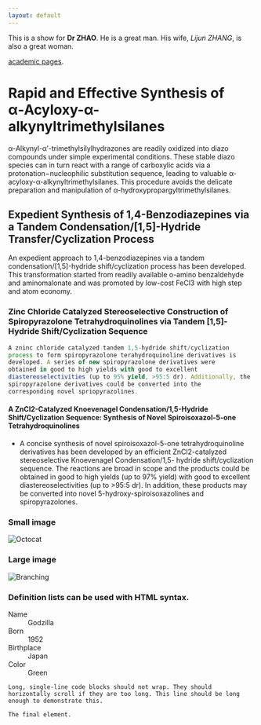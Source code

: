 ```yaml
---
layout: default
---
```


This is a show for **Dr ZHAO**. He is a great man. His wife, _Lijun ZHANG_, is also a great woman.

[academic pages](https://www.researchgate.net/profile/Tuan_Zhao).




# Rapid and Effective Synthesis of α‑Acyloxy-α-alkynyltrimethylsilanes

α-Alkynyl-α′-trimethylsilylhydrazones are readily oxidized into diazo compounds under simple experimental conditions. These stable diazo species can in turn react with a range of carboxylic acids via a protonation−nucleophilic substitution sequence, leading to valuable α-acyloxy-α-alkynyltrimethylsilanes. This procedure avoids the delicate preparation and manipulation of α-hydroxypropargyltrimethylsilanes.

## Expedient Synthesis of 1,4-Benzodiazepines via a Tandem Condensation/[1,5]-Hydride Transfer/Cyclization Process

An expedient approach to 1,4-benzodiazepines via a tandem condensation/[1,5]-hydride shift/cyclization process has been developed. This transformation started from readily available o-amino benzaldehyde and aminomalonate and was promoted by low-cost FeCl3 with high step and atom economy.

### Zinc Chloride Catalyzed Stereoselective Construction of Spiropyrazolone Tetrahydroquinolines via Tandem [1,5]-Hydride Shift/Cyclization Sequence

```js
A zninc chloride catalyzed tandem 1,5-hydride shift/cyclization
process to form spiropyrazolone terahydroquinoline derivatives is
developed. A series of new spiropyrazolone derivatives were
obtained in good to high yields with good to excellent
diastereoselectivities (up to 95% yield, >95:5 dr). Additionally, the
spiropyrazolone derivatives could be converted into the
corresponding novel spriopyrazolines.
```



#### A ZnCl2-Catalyzed Knoevenagel Condensation/1,5-Hydride Shift/Cyclization Sequence: Synthesis of Novel Spiroisoxazol-5-one Tetrahydroquinolines

*   A concise synthesis of novel spiroisoxazol-5-one tetrahydroquinoline derivatives has been developed by an efficient
ZnCl2-catalyzed stereoselective Knoevenagel Condensation/1,5-
hydride shift/cyclization sequence. The reactions are broad in
scope and the products could be obtained in good to high
yields (up to 97% yield) with good to excellent diastereoselectivities (up to >95:5 dr). In addition, these products
may be converted into novel 5-hydroxy-spiroisoxazolines and
spiropyrazolones.


### Small image

![Octocat](https://github.com/flylikethefish/flylikethefish.github.io/blob/main/IMG_20200715_200952-1080x675.jpg)

### Large image

![Branching](https://guides.github.com/activities/hello-world/branching.png)


### Definition lists can be used with HTML syntax.

<dl>
<dt>Name</dt>
<dd>Godzilla</dd>
<dt>Born</dt>
<dd>1952</dd>
<dt>Birthplace</dt>
<dd>Japan</dd>
<dt>Color</dt>
<dd>Green</dd>
</dl>

```
Long, single-line code blocks should not wrap. They should horizontally scroll if they are too long. This line should be long enough to demonstrate this.
```

```
The final element.
```
